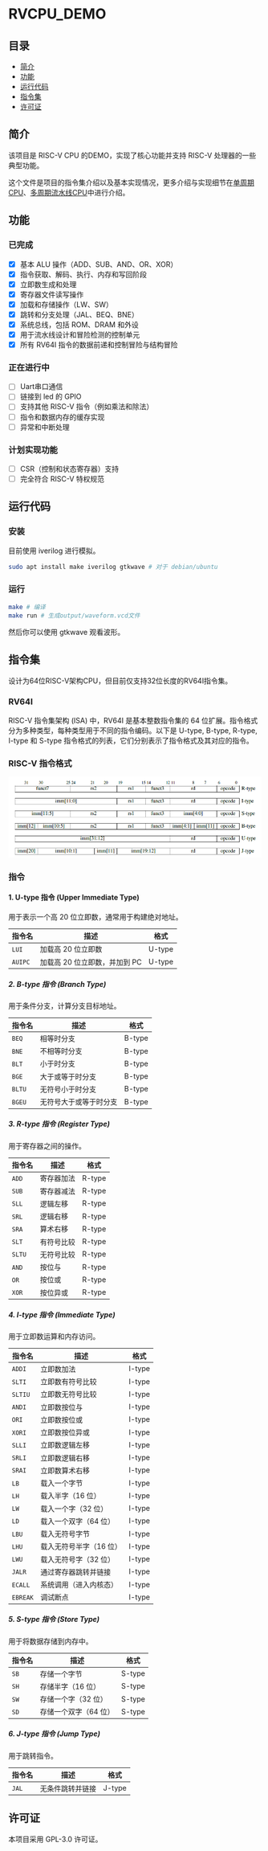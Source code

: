 # RVCPU_DEMO

## 目录

- [简介](#简介)
- [功能](#功能)
- [运行代码](#运行代码)
- [指令集](#指令集)
- [许可证](#许可证)

## 简介

该项目是 RISC-V CPU 的DEMO，实现了核心功能并支持 RISC-V 处理器的一些典型功能。

这个文件是项目的指令集介绍以及基本实现情况，更多介绍与实现细节在[单周期CPU](Single_Cycle_CPU/README.md)、[多周期流水线CPU](Pipelined_CPU/README.md)中进行介绍。

## 功能

### 已完成

- [x] 基本 ALU 操作（ADD、SUB、AND、OR、XOR）
- [x] 指令获取、解码、执行、内存和写回阶段
- [x] 立即数生成和处理
- [x] 寄存器文件读写操作
- [x] 加载和存储操作（LW、SW）
- [x] 跳转和分支处理（JAL、BEQ、BNE）
- [x] 系统总线，包括 ROM、DRAM 和外设
- [x] 用于流水线设计和冒险检测的控制单元
- [x] 所有 RV64I 指令的数据前递和控制冒险与结构冒险

### 正在进行中

- [ ] Uart串口通信
- [ ] 链接到 led 的 GPIO
- [ ] 支持其他 RISC-V 指令（例如乘法和除法）
- [ ] 指令和数据内存的缓存实现
- [ ] 异常和中断处理

### 计划实现功能

- [ ] CSR（控制和状态寄存器）支持
- [ ] 完全符合 RISC-V 特权规范

## 运行代码

### 安装

目前使用 iverilog 进行模拟。

```bash
sudo apt install make iverilog gtkwave # 对于 debian/ubuntu
```

### 运行

```bash
make # 编译
make run # 生成output/waveform.vcd文件
```

然后你可以使用 gtkwave 观看波形。

## 指令集

设计为64位RISC-V架构CPU，但目前仅支持32位长度的RV64I指令集。

### RV64I

RISC-V 指令集架构 (ISA) 中，RV64I 是基本整数指令集的 64 位扩展。指令格式分为多种类型，每种类型用于不同的指令编码。以下是 U-type, B-type, R-type, I-type 和 S-type 指令格式的列表，它们分别表示了指令格式及其对应的指令。

### RISC-V 指令格式

![image](./Ref/images/riscv-inst-format.png)

### 指令

#### 1. U-type 指令 (Upper Immediate Type)

用于表示一个高 20 位立即数，通常用于构建绝对地址。

| 指令名  | 描述                           | 格式     |
|---------|--------------------------------|----------|
| `LUI`   | 加载高 20 位立即数             | U-type   |
| `AUIPC` | 加载高 20 位立即数，并加到 PC  | U-type   |

##### 2. B-type 指令 (Branch Type)

用于条件分支，计算分支目标地址。

| 指令名  | 描述                       | 格式     |
|---------|----------------------------|----------|
| `BEQ`   | 相等时分支                 | B-type   |
| `BNE`   | 不相等时分支               | B-type   |
| `BLT`   | 小于时分支                 | B-type   |
| `BGE`   | 大于或等于时分支           | B-type   |
| `BLTU`  | 无符号小于时分支           | B-type   |
| `BGEU`  | 无符号大于或等于时分支     | B-type   |

##### 3. R-type 指令 (Register Type)

用于寄存器之间的操作。

| 指令名  | 描述                         | 格式     |
|---------|------------------------------|----------|
| `ADD`   | 寄存器加法                   | R-type   |
| `SUB`   | 寄存器减法                   | R-type   |
| `SLL`   | 逻辑左移                     | R-type   |
| `SRL`   | 逻辑右移                     | R-type   |
| `SRA`   | 算术右移                     | R-type   |
| `SLT`   | 有符号比较                   | R-type   |
| `SLTU`  | 无符号比较                   | R-type   |
| `AND`   | 按位与                       | R-type   |
| `OR`    | 按位或                       | R-type   |
| `XOR`   | 按位异或                     | R-type   |

##### 4. I-type 指令 (Immediate Type)

用于立即数运算和内存访问。

| 指令名  | 描述                             | 格式     |
|---------|----------------------------------|----------|
| `ADDI`  | 立即数加法                       | I-type   |
| `SLTI`  | 立即数有符号比较                 | I-type   |
| `SLTIU` | 立即数无符号比较                 | I-type   |
| `ANDI`  | 立即数按位与                     | I-type   |
| `ORI`   | 立即数按位或                     | I-type   |
| `XORI`  | 立即数按位异或                   | I-type   |
| `SLLI`  | 立即数逻辑左移                   | I-type   |
| `SRLI`  | 立即数逻辑右移                   | I-type   |
| `SRAI`  | 立即数算术右移                   | I-type   |
| `LB`    | 载入一个字节                     | I-type   |
| `LH`    | 载入半字（16 位）                | I-type   |
| `LW`    | 载入一个字（32 位）              | I-type   |
| `LD`    | 载入一个双字（64 位）            | I-type   |
| `LBU`   | 载入无符号字节                   | I-type   |
| `LHU`   | 载入无符号半字（16 位）          | I-type   |
| `LWU`   | 载入无符号字（32 位）            | I-type   |
| `JALR`  | 通过寄存器跳转并链接             | I-type   |
| `ECALL` | 系统调用（进入内核态）           | I-type   |
| `EBREAK`| 调试断点                         | I-type   |

##### 5. S-type 指令 (Store Type)

用于将数据存储到内存中。

| 指令名  | 描述                         | 格式     |
|---------|------------------------------|----------|
| `SB`    | 存储一个字节                 | S-type   |
| `SH`    | 存储半字（16 位）            | S-type   |
| `SW`    | 存储一个字（32 位）          | S-type   |
| `SD`    | 存储一个双字（64 位）        | S-type   |

##### 6. J-type 指令 (Jump Type)

用于跳转指令。

| 指令名  | 描述                     | 格式     |
|---------|--------------------------|----------|
| `JAL`   | 无条件跳转并链接         | J-type   |

## 许可证

本项目采用 GPL-3.0 许可证。